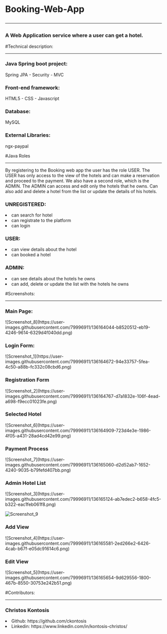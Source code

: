 # Booking-Web-App <hr>
<h3>A Web Application service where a user can get a hotel.</h3>

#Technical description: <hr>

<h3>Java Spring boot project: </h3>
Spring JPA - Security - MVC

<h3>Front-end framework:</h3>
HTML5 - CSS - Javascript

<h3>Database:</h3>
MySQL

<h3>External Libraries:</h3>
ngx-paypal 

#Java Roles <hr>
By registering to the Booking web app the user has the role USER. The USER has only access to the view of the hotels and can make a reservation and proceed to the payment.
We also have a second role, which is the ADMIN. The ADMIN can access and edit only the hotels that he owns. Can also add and delete a hotel from the list or update the details 
of his hotels.

<h3>UNREGISTERED:</h3>

<li> can search for hotel </li>
<li> can registrate to the platform </li>
<li> can login </li>

<h3>USER:</h3>

<li> can view details about the hotel</li>
<li> can booked a hotel </li>

<h3>ADMIN:</h3>

<li> can see details about the hotels he owns</li>
<li> can add, delete or update the list with the hotels he owns</li>

#Screenshots: <hr>

<h3>Main Page:</h3>
![Screenshot_8](https://user-images.githubusercontent.com/79996911/136164044-b8520512-eb19-4246-9614-6329d4f040dd.png)

<h3>Login Form:</h3>
![Screenshot_1](https://user-images.githubusercontent.com/79996911/136164672-94e33757-5fea-4c50-a88b-fc332c08cbd6.png)

<h3>Registration Form</h3>
![Screenshot_2](https://user-images.githubusercontent.com/79996911/136164767-d7a1832e-106f-4ead-a698-f9ecc01023fe.png)

<h3>Selected Hotel</h3>
![Screenshot_6](https://user-images.githubusercontent.com/79996911/136164909-723d4e3e-1986-4f05-a431-28ad4cd42e99.png)

<h3>Payment Process</h3>
![Screenshot_7](https://user-images.githubusercontent.com/79996911/136165060-d2d52ab7-1652-4240-9035-b79fefd407bb.png)

<h3>Admin Hotel List</h3>
![Screenshot_3](https://user-images.githubusercontent.com/79996911/136165124-ab7edec2-b658-4fc5-b322-eac1feb061f8.png)

![Screenshot_9](https://user-images.githubusercontent.com/79996911/136165478-a963d1f7-e7bc-4799-8a6e-4bb08ecf736e.png)

<h3>Add View</h3>
![Screenshot_4](https://user-images.githubusercontent.com/79996911/136165581-2ed266e2-6426-4cab-b67f-e05dc91614c6.png)

<h3>Edit View</h3>
![Screenshot_5](https://user-images.githubusercontent.com/79996911/136165654-9d629556-1800-467b-8550-30753e242b51.png)

#Contributors:<hr>

<h3>Christos Kontosis</h3>

<li>Github: https://github.com/ckontosis </li>
<li>Linkedin: https://www.linkedin.com/in/kontosis-christos/ </li>


